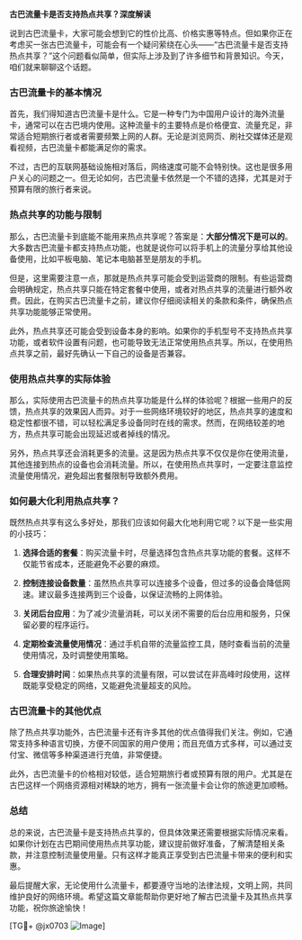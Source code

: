 **古巴流量卡是否支持热点共享？深度解读**

说到古巴流量卡，大家可能会想到它的性价比高、价格实惠等特点。但如果你正在考虑买一张古巴流量卡，可能会有一个疑问萦绕在心头——“古巴流量卡是否支持热点共享？”这个问题看似简单，但实际上涉及到了许多细节和背景知识。今天，咱们就来聊聊这个话题。

### 古巴流量卡的基本情况

首先，我们得知道古巴流量卡是什么。它是一种专门为中国用户设计的海外流量卡，通常可以在古巴境内使用。这种流量卡的主要特点是价格便宜、流量充足，非常适合短期旅行者或者需要频繁上网的人群。无论是浏览网页、刷社交媒体还是观看视频，古巴流量卡都能满足你的需求。

不过，古巴的互联网基础设施相对落后，网络速度可能不会特别快。这也是很多用户关心的问题之一。但无论如何，古巴流量卡依然是一个不错的选择，尤其是对于预算有限的旅行者来说。

### 热点共享的功能与限制

那么，古巴流量卡到底能不能用来热点共享呢？答案是：**大部分情况下是可以的**。大多数古巴流量卡都支持热点功能，也就是说你可以将手机上的流量分享给其他设备使用，比如平板电脑、笔记本电脑甚至是朋友的手机。

但是，这里需要注意一点，那就是热点共享可能会受到运营商的限制。有些运营商会明确规定，热点共享只能在特定套餐中使用，或者对热点共享的流量进行额外收费。因此，在购买古巴流量卡之前，建议你仔细阅读相关的条款和条件，确保热点共享功能能够正常使用。

此外，热点共享还可能会受到设备本身的影响。如果你的手机型号不支持热点共享功能，或者软件设置有问题，也可能导致无法正常使用热点共享。所以，在使用热点共享之前，最好先确认一下自己的设备是否兼容。

### 使用热点共享的实际体验

那么，实际使用古巴流量卡的热点共享功能是什么样的体验呢？根据一些用户的反馈，热点共享的效果因人而异。对于一些网络环境较好的地区，热点共享的速度和稳定性都很不错，可以轻松满足多设备同时在线的需求。然而，在网络较差的地方，热点共享可能会出现延迟或者掉线的情况。

另外，热点共享还会消耗更多的流量。这是因为热点共享不仅仅是你在使用流量，其他连接到热点的设备也会消耗流量。所以，在使用热点共享时，一定要注意监控流量使用情况，避免超出套餐限制导致额外费用。

### 如何最大化利用热点共享？

既然热点共享有这么多好处，那我们应该如何最大化地利用它呢？以下是一些实用的小技巧：

1. **选择合适的套餐**：购买流量卡时，尽量选择包含热点共享功能的套餐。这样不仅能节省成本，还能避免不必要的麻烦。
   
2. **控制连接设备数量**：虽然热点共享可以连接多个设备，但过多的设备会降低网速。建议最多连接两到三个设备，以保证流畅的上网体验。

3. **关闭后台应用**：为了减少流量消耗，可以关闭不需要的后台应用和服务，只保留必要的程序运行。

4. **定期检查流量使用情况**：通过手机自带的流量监控工具，随时查看当前的流量使用情况，及时调整使用策略。

5. **合理安排时间**：如果热点共享的流量有限，可以尝试在非高峰时段使用，这样既能享受稳定的网络，又能避免流量超支的风险。

### 古巴流量卡的其他优点

除了热点共享功能外，古巴流量卡还有许多其他的优点值得我们关注。例如，它通常支持多种语言切换，方便不同国家的用户使用；而且充值方式多样，可以通过支付宝、微信等多种渠道进行充值，非常便捷。

此外，古巴流量卡的价格相对较低，适合短期旅行者或预算有限的用户。尤其是在古巴这样一个网络资源相对稀缺的地方，拥有一张流量卡会让你的旅途更加顺畅。

### 总结

总的来说，古巴流量卡是支持热点共享的，但具体效果还需要根据实际情况来看。如果你计划在古巴期间使用热点共享功能，建议提前做好准备，了解清楚相关条款，并注意控制流量使用量。只有这样才能真正享受到古巴流量卡带来的便利和实惠。

最后提醒大家，无论使用什么流量卡，都要遵守当地的法律法规，文明上网，共同维护良好的网络环境。希望这篇文章能帮助你更好地了解古巴流量卡及其热点共享功能，祝你旅途愉快！

[TG💪+ @jx0703 ![Image](https://github.com/user-attachments/assets/dbca1d08-cadb-493c-b0ec-ad6f7a83f270)]